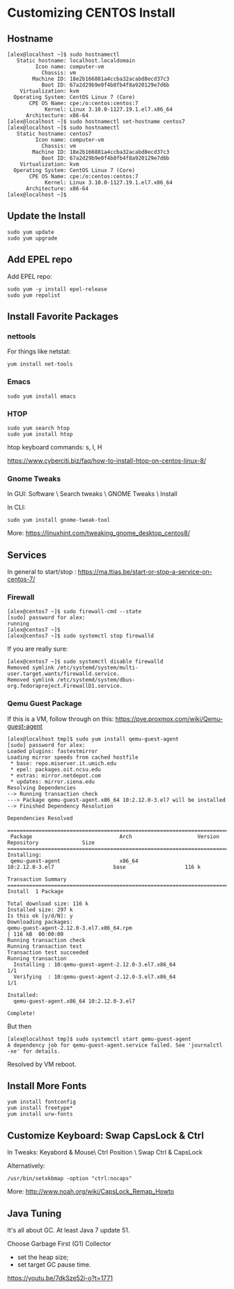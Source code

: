 # Customizing CENTOS Install

## Hostname
```
[alex@localhost ~]$ sudo hostnamectl
   Static hostname: localhost.localdomain
         Icon name: computer-vm
           Chassis: vm
        Machine ID: 18e2b166881a4ccba32acabd8ecd37c3
           Boot ID: 67a2d29b9e0f4b8fb4f8a920129e7d6b
    Virtualization: kvm
  Operating System: CentOS Linux 7 (Core)
       CPE OS Name: cpe:/o:centos:centos:7
            Kernel: Linux 3.10.0-1127.19.1.el7.x86_64
      Architecture: x86-64
[alex@localhost ~]$ sudo hostnamectl set-hostname centos7
[alex@localhost ~]$ sudo hostnamectl
   Static hostname: centos7
         Icon name: computer-vm
           Chassis: vm
        Machine ID: 18e2b166881a4ccba32acabd8ecd37c3
           Boot ID: 67a2d29b9e0f4b8fb4f8a920129e7d6b
    Virtualization: kvm
  Operating System: CentOS Linux 7 (Core)
       CPE OS Name: cpe:/o:centos:centos:7
            Kernel: Linux 3.10.0-1127.19.1.el7.x86_64
      Architecture: x86-64
[alex@localhost ~]$
```

## Update the Install

```
sudo yum update
sudo yum upgrade
```
## Add EPEL repo

Add EPEL repo:

```
sudo yum -y install epel-release
sudo yum repolist
```

## Install Favorite Packages

### nettools

For things like netstat:

```
yum install net-tools
```

### Emacs

```
sudo yum install emacs
```

### HTOP

```
sudo yum search htop
sudo yum install htop
```

htop keyboard commands: s, l, H

https://www.cyberciti.biz/faq/how-to-install-htop-on-centos-linux-8/

### Gnome Tweaks

In GUI:
Software \ Search tweaks \ GNOME Tweaks \ Install

In CLI:

```
sudo yum install gnome-tweak-tool
```
More: https://linuxhint.com/tweaking_gnome_desktop_centos8/

## Services

In general to start/stop :
https://ma.ttias.be/start-or-stop-a-service-on-centos-7/

### Firewall

```
[alex@centos7 ~]$ sudo firewall-cmd --state
[sudo] password for alex:
running
[alex@centos7 ~]$
[alex@centos7 ~]$ sudo systemctl stop firewalld
```
If you are really sure:
```
[alex@centos7 ~]$ sudo systemctl disable firewalld
Removed symlink /etc/systemd/system/multi-user.target.wants/firewalld.service.
Removed symlink /etc/systemd/system/dbus-org.fedoraproject.FirewallD1.service.
```

### Qemu Guest Package

If this is a VM, follow through on this: https://pve.proxmox.com/wiki/Qemu-guest-agent

```
[alex@localhost tmp]$ sudo yum install qemu-guest-agent
[sudo] password for alex:
Loaded plugins: fastestmirror
Loading mirror speeds from cached hostfile
 * base: repo.miserver.it.umich.edu
 * epel: packages.oit.ncsu.edu
 * extras: mirror.netdepot.com
 * updates: mirror.siena.edu
Resolving Dependencies
--> Running transaction check
---> Package qemu-guest-agent.x86_64 10:2.12.0-3.el7 will be installed
--> Finished Dependency Resolution

Dependencies Resolved

============================================================================================================================
 Package                            Arch                     Version                           Repository              Size
============================================================================================================================
Installing:
 qemu-guest-agent                   x86_64                   10:2.12.0-3.el7                   base                   116 k

Transaction Summary
============================================================================================================================
Install  1 Package

Total download size: 116 k
Installed size: 297 k
Is this ok [y/d/N]: y
Downloading packages:
qemu-guest-agent-2.12.0-3.el7.x86_64.rpm                                                             | 116 kB  00:00:00
Running transaction check
Running transaction test
Transaction test succeeded
Running transaction
  Installing : 10:qemu-guest-agent-2.12.0-3.el7.x86_64                                                                  1/1
  Verifying  : 10:qemu-guest-agent-2.12.0-3.el7.x86_64                                                                  1/1

Installed:
  qemu-guest-agent.x86_64 10:2.12.0-3.el7

Complete!

```

But then

```
[alex@localhost tmp]$ sudo systemctl start qemu-guest-agent
A dependency job for qemu-guest-agent.service failed. See 'journalctl -xe' for details.
```

Resolved by VM reboot.

## Install More Fonts

```
yum install fontconfig
yum install freetype*
yum install urw-fonts
```

## Customize Keyboard: Swap CapsLock & Ctrl

In Tweaks: Keyabord & Mouse\ Ctrl Position \ Swap Ctrl & CapsLock

Alternatively:
```
/usr/bin/setxkbmap -option "ctrl:nocaps"
```
More: http://www.noah.org/wiki/CapsLock_Remap_Howto

## Java Tuning

It's all about GC. At least Java 7 update 51.

Choose Garbage First (G1) Collector

* set the heap size;
* set target GC pause time.

https://youtu.be/7dkSze52i-o?t=1771
